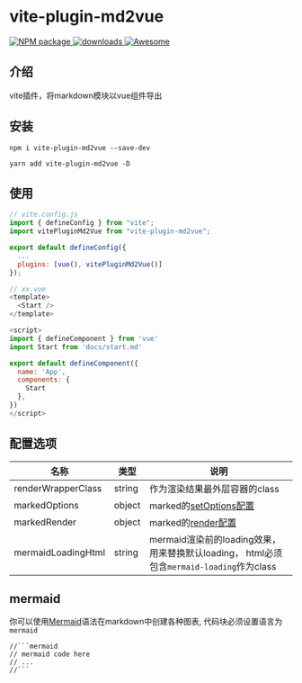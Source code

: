 # vite-plugin-md2vue

<p>
<a href="https://www.npmjs.com/package/vite-plugin-md2vue" target="_blank">
  <img alt="NPM package" src="https://img.shields.io/npm/v/vite-plugin-md2vue.svg?style=flat">
</a>
<a href="https://www.npmjs.com/package/vite-plugin-md2vue" target="_blank">
  <img alt="downloads" src="https://img.shields.io/npm/dt/vite-plugin-md2vue.svg?style=flat">
</a>
<a href="https://github.com/vitejs/awesome-vite#transformers" target="_blank">
  <img src="https://cdn.rawgit.com/sindresorhus/awesome/d7305f38d29fed78fa85652e3a63e154dd8e8829/media/badge.svg" alt="Awesome">
</a>
</p>

## 介绍

vite插件，将markdown模块以vue组件导出

## 安装
```
npm i vite-plugin-md2vue --save-dev

yarn add vite-plugin-md2vue -D
```

## 使用
```javascript
// vite.config.js
import { defineConfig } from "vite";
import vitePluginMd2Vue from "vite-plugin-md2vue";

export default defineConfig({
  ...
  plugins: [vue(), vitePluginMd2Vue()]
});
```

```javascript
// xx.vue
<template>
  <Start />
</template>

<script>
import { defineComponent } from 'vue'
import Start from 'docs/start.md'

export default defineComponent({
  name: 'App',
  components: {
    Start
  },
})
</script>
```

## 配置选项

| 名称    | 类型  | 说明     |
| ------- | -------- | -------- |
| renderWrapperClass  |  string  | 作为渲染结果最外层容器的class |
| markedOptions |  object  | marked的[setOptions配置](https://marked.js.org/using_advanced#options) |
| markedRender |  object  | marked的[render配置](https://marked.js.org/using_pro#renderer) |
| mermaidLoadingHtml |  string  | mermaid渲染前的loading效果，用来替换默认loading， html必须包含```mermaid-loading```作为class |

## mermaid

你可以使用[Mermaid](https://mermaid-js.github.io/mermaid/#/)语法在markdown中创建各种图表, 代码块必须设置语言为```mermaid```

```
//```mermaid
// mermaid code here
// ...
//```


